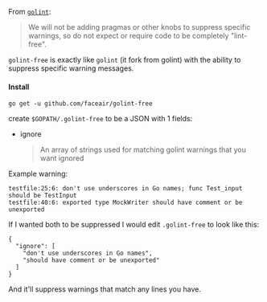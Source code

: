 From [`golint`](https://github.com/golang/lint/#purpose):
> We will not be adding pragmas or other knobs to suppress specific warnings, so do not expect or require code to be completely "lint-free".

`golint-free` is exactly like `golint` (it fork from golint) with the ability to suppress specific warning messages.

#### Install

`go get -u github.com/faceair/golint-free`

create `$GOPATH/.golint-free` to be a JSON with 1 fields:

- ignore
  > An array of strings used for matching golint warnings that you want ignored

Example warning:

    testfile:25:6: don't use underscores in Go names; func Test_input should be TestInput
    testfile:40:6: exported type MockWriter should have comment or be unexported

If I wanted both to be suppressed I would edit `.golint-free` to look like this:

    {
      "ignore": [
        "don't use underscores in Go names",
        "should have comment or be unexported"
      ]
    }

And it'll suppress warnings that match any lines you have.
